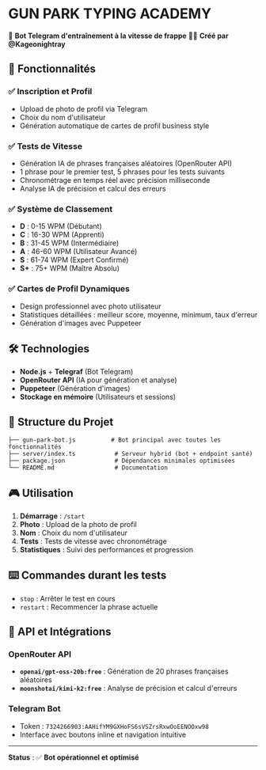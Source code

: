 # GUN PARK TYPING ACADEMY 

🎯 **Bot Telegram d'entraînement à la vitesse de frappe**
👨‍💻 **Créé par @Kageonightray**

## 🚀 Fonctionnalités

### ✅ Inscription et Profil
- Upload de photo de profil via Telegram  
- Choix du nom d'utilisateur
- Génération automatique de cartes de profil business style

### ✅ Tests de Vitesse
- Génération IA de phrases françaises aléatoires (OpenRouter API)
- 1 phrase pour le premier test, 5 phrases pour les tests suivants
- Chronométrage en temps réel avec précision milliseconde
- Analyse IA de précision et calcul des erreurs

### ✅ Système de Classement
- **D** : 0-15 WPM (Débutant)
- **C** : 16-30 WPM (Apprenti) 
- **B** : 31-45 WPM (Intermédiaire)
- **A** : 46-60 WPM (Utilisateur Avancé)
- **S** : 61-74 WPM (Expert Confirmé)
- **S+** : 75+ WPM (Maître Absolu)

### ✅ Cartes de Profil Dynamiques
- Design professionnel avec photo utilisateur
- Statistiques détaillées : meilleur score, moyenne, minimum, taux d'erreur
- Génération d'images avec Puppeteer

## 🛠️ Technologies

- **Node.js** + **Telegraf** (Bot Telegram)
- **OpenRouter API** (IA pour génération et analyse)
- **Puppeteer** (Génération d'images)
- **Stockage en mémoire** (Utilisateurs et sessions)

## 📁 Structure du Projet

```
├── gun-park-bot.js          # Bot principal avec toutes les fonctionnalités
├── server/index.ts           # Serveur hybrid (bot + endpoint santé)
├── package.json              # Dépendances minimales optimisées
└── README.md                 # Documentation
```

## 🎮 Utilisation

1. **Démarrage** : `/start`
2. **Photo** : Upload de la photo de profil
3. **Nom** : Choix du nom d'utilisateur  
4. **Tests** : Tests de vitesse avec chronométrage
5. **Statistiques** : Suivi des performances et progression

## ⌨️ Commandes durant les tests

- `stop` : Arrêter le test en cours
- `restart` : Recommencer la phrase actuelle

## 🔧 API et Intégrations

### OpenRouter API
- **`openai/gpt-oss-20b:free`** : Génération de 20 phrases françaises aléatoires
- **`moonshotai/kimi-k2:free`** : Analyse de précision et calcul d'erreurs

### Telegram Bot
- Token : `7324266903:AAHifYM9GXHoFS6sVSZrsRxwOoEENOOxw98`
- Interface avec boutons inline et navigation intuitive

---

**Status** : ✅ **Bot opérationnel et optimisé**
